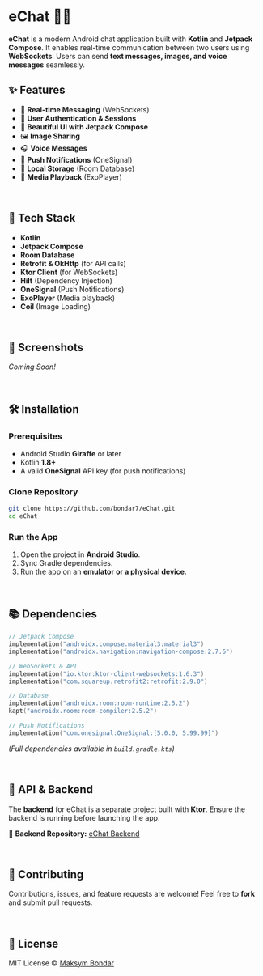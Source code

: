# eChat 📱💬

**eChat** is a modern Android chat application built with **Kotlin** and **Jetpack Compose**. It enables real-time communication between two users using **WebSockets**. Users can send **text messages, images, and voice messages** seamlessly.

## ✨ Features

- 💚 **Real-time Messaging** (WebSockets)
- 🔐 **User Authentication & Sessions**
- 🎨 **Beautiful UI with Jetpack Compose**
- 🖼️ **Image Sharing**
- 🎧 **Voice Messages**
- 🔔 **Push Notifications** (OneSignal)
- 📂 **Local Storage** (Room Database)
- 🎥 **Media Playback** (ExoPlayer)

&nbsp;

## 🔧 Tech Stack

- **Kotlin**
- **Jetpack Compose**
- **Room Database**
- **Retrofit & OkHttp** (for API calls)
- **Ktor Client** (for WebSockets)
- **Hilt** (Dependency Injection)
- **OneSignal** (Push Notifications)
- **ExoPlayer** (Media playback)
- **Coil** (Image Loading)

&nbsp;

## 📸 Screenshots

_Coming Soon!_

&nbsp;

## 🛠️ Installation

### Prerequisites
- Android Studio **Giraffe** or later
- Kotlin **1.8+**
- A valid **OneSignal** API key (for push notifications)

### Clone Repository
```sh
git clone https://github.com/bondar7/eChat.git
cd eChat
```

### Run the App
1. Open the project in **Android Studio**.
2. Sync Gradle dependencies.
3. Run the app on an **emulator or a physical device**.

&nbsp;

## 📚 Dependencies

```kotlin
// Jetpack Compose
implementation("androidx.compose.material3:material3")
implementation("androidx.navigation:navigation-compose:2.7.6")

// WebSockets & API
implementation("io.ktor:ktor-client-websockets:1.6.3")
implementation("com.squareup.retrofit2:retrofit:2.9.0")

// Database
implementation("androidx.room:room-runtime:2.5.2")
kapt("androidx.room:room-compiler:2.5.2")

// Push Notifications
implementation("com.onesignal:OneSignal:[5.0.0, 5.99.99]")
```

*(Full dependencies available in `build.gradle.kts`)*

&nbsp;

## 💎 API & Backend

The **backend** for eChat is a separate project built with **Ktor**. Ensure the backend is running before launching the app.

🔗 **Backend Repository:** [eChat Backend](https://github.com/bondar7/eChat_backend) 

&nbsp;

## 🙏 Contributing

Contributions, issues, and feature requests are welcome! Feel free to **fork** and submit pull requests.

&nbsp;

## 📜 License

MIT License © [Maksym Bondar](https://github.com/bondar7)

&nbsp;

